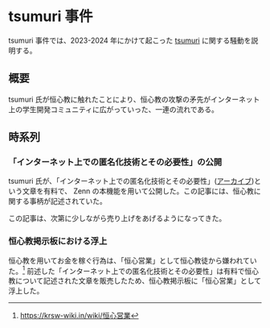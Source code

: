 # tsumuri 事件

tsumuri 事件では、2023-2024 年にかけて起こった [tsumuri](./tsumuri.md) に関する騒動を説明する。

## 概要

tsumuri 氏が恒心教に触れたことにより、恒心教の攻撃の矛先がインターネット上の学生開発コミュニティに広がっていった、一連の流れである。

## 時系列

### 「インターネット上での匿名化技術とその必要性」の公開

tsumuri 氏が、「インターネット上での匿名化技術とその必要性」([アーカイブ](https://web.archive.org/web/20230324211953/https://zenn.dev/tsumuri/books/66be4962b587d7))という文章を有料で、 Zenn の本機能を用いて公開した。この記事には、恒心教に関する事柄が記述されていた。

この記事は、次第に少しながら売り上げをあげるようになってきた。

### 恒心教掲示板における浮上

恒心教を用いてお金を稼ぐ行為は、「恒心営業」として恒心教徒から嫌われていた。[^koushin_eigyo] 前述した「インターネット上での匿名化技術とその必要性」は有料で恒心教について記述された文章を販売したため、恒心教掲示板に「恒心営業」として浮上した。

[^koushin_eigyo]: https://krsw-wiki.in/wiki/恒心営業
